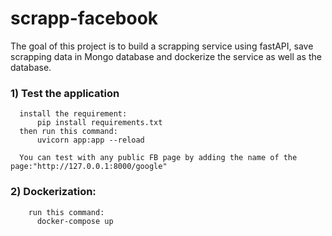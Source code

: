 # scrapp-facebook


The goal of this project is to build a scrapping service using fastAPI, save scrapping data in Mongo database and dockerize the service as well as the database.

### 1) Test the application
      install the requirement: 
          pip install requirements.txt
      then run this command: 
          uvicorn app:app --reload
      
      You can test with any public FB page by adding the name of the page:"http://127.0.0.1:8000/google"
      
### 2) Dockerization:
        run this command:
          docker-compose up
     
